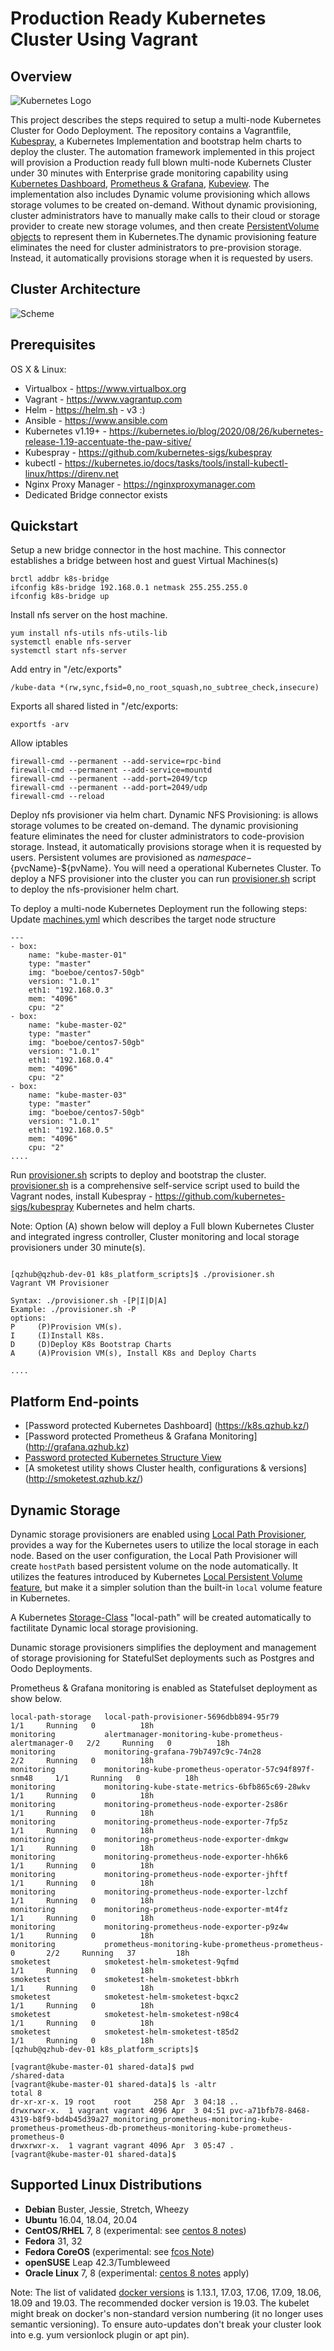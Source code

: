 # Production Ready Kubernetes Cluster Using Vagrant

## Overview
![Kubernetes Logo](https://raw.githubusercontent.com/kubernetes-sigs/kubespray/master/docs/img/kubernetes-logo.png)

This project describes the steps required to setup a multi-node Kubernetes Cluster for Oodo Deployment.
The repository contains a Vagrantfile, [Kubespray](https://github.com/kubernetes-sigs/kubespray), a Kubernetes Implementation and bootstrap helm charts to deploy the cluster. The automation framework implemented in this project will provision a Production ready full blown multi-node Kubernets Cluster under 30 minutes with Enterprise grade monitoring capability using [Kubernetes Dashboard](https://kubernetes.io/docs/tasks/access-application-cluster/web-ui-dashboard/), [Prometheus & Grafana](https://grafana.com/grafana/dashboards/315), [Kubeview](https://github.com/benc-uk/kubeview).
The implementation also includes Dynamic volume provisioning which allows storage volumes to be created on-demand. Without dynamic provisioning, cluster administrators have to manually make calls to their cloud or storage provider to create new storage volumes, and then create [PersistentVolume objects](https://kubernetes.io/docs/concepts/storage/persistent-volumes/) to represent them in Kubernetes.The dynamic provisioning feature eliminates the need for cluster administrators to pre-provision storage. Instead, it automatically provisions storage when it is requested by users. 


## Cluster Architecture

![Scheme](logo/K8s-Dev-Architecture.png)

## Prerequisites
OS X & Linux:

- Virtualbox - https://www.virtualbox.org
- Vagrant - https://www.vagrantup.com
- Helm - https://helm.sh - v3 :)
- Ansible - https://www.ansible.com 
- Kubernetes v1.19+ - https://kubernetes.io/blog/2020/08/26/kubernetes-release-1.19-accentuate-the-paw-sitive/
- Kubespray - https://github.com/kubernetes-sigs/kubespray
- kubectl - https://kubernetes.io/docs/tasks/tools/install-kubectl-linux/https://direnv.net
- Nginx Proxy Manager - https://nginxproxymanager.com
- Dedicated Bridge connector exists
## Quickstart

Setup a new bridge connector in the host machine. This connector establishes a bridge between host and guest Virtual Machines(s)
```ShellSession
brctl addbr k8s-bridge
ifconfig k8s-bridge 192.168.0.1 netmask 255.255.255.0
ifconfig k8s-bridge up
```
Install nfs server on the host machine.
```ShellSession
yum install nfs-utils nfs-utils-lib
systemctl enable nfs-server
systemctl start nfs-server
```
Add entry in  "/etc/exports"
```ShellSession
/kube-data *(rw,sync,fsid=0,no_root_squash,no_subtree_check,insecure)
```
Exports all shared listed in "/etc/exports:
```ShellSession
exportfs -arv
```
Allow iptables 
```ShellSession
firewall-cmd --permanent --add-service=rpc-bind
firewall-cmd --permanent --add-service=mountd
firewall-cmd --permanent --add-port=2049/tcp
firewall-cmd --permanent --add-port=2049/udp
firewall-cmd --reload
```

Deploy nfs provisioner via helm chart.
Dynamic NFS Provisioning: is allows storage volumes to be created on-demand. The dynamic provisioning feature eliminates the need for cluster administrators to code-provision storage. Instead, it automatically provisions storage when it is requested by users. Persistent volumes are provisioned as ${namespace}-${pvcName}-${pvName}.
You will need a operational Kubernetes Cluster.
To deploy a NFS provisioner into the cluster you can run [provisioner.sh](provisioner.sh) script to deploy the nfs-provisioner helm chart.

To deploy a multi-node Kubernetes Deployment run the following steps:
Update [machines.yml](scripts/machines.yml) which describes the target node structure
```ShellSession
---
- box:
    name: "kube-master-01"
    type: "master"
    img: "boeboe/centos7-50gb"
    version: "1.0.1"
    eth1: "192.168.0.3"
    mem: "4096"
    cpu: "2"
- box:
    name: "kube-master-02"
    type: "master"
    img: "boeboe/centos7-50gb"
    version: "1.0.1"
    eth1: "192.168.0.4"
    mem: "4096"
    cpu: "2"
- box:
    name: "kube-master-03"
    type: "master"
    img: "boeboe/centos7-50gb"
    version: "1.0.1"
    eth1: "192.168.0.5"
    mem: "4096"
    cpu: "2"
....   
```
Run [provisioner.sh](provisioner.sh) scripts to deploy and bootstrap the cluster. [provisioner.sh](provisioner.sh) is a comprehensive self-service script used to build the Vagrant nodes, install Kubespray - https://github.com/kubernetes-sigs/kubespray  Kubernetes and helm charts.

Note: Option (A) shown below will deploy a Full blown Kubernetes Cluster and integrated ingress controller, Cluster monitoring and local storage provisioners under 30 minute(s).

```ShellSession

[qzhub@qzhub-dev-01 k8s_platform_scripts]$ ./provisioner.sh 
Vagrant VM Provisioner

Syntax: ./provisioner.sh -[P|I|D|A]
Example: ./provisioner.sh -P
options:
P     (P)Provision VM(s).
I     (I)Install K8s.
D     (D)Deploy K8s Bootstrap Charts 
A     (A)Provision VM(s), Install K8s and Deploy Charts

....   
```

## Platform End-points
- [Password protected Kubernetes Dashboard] (https://k8s.qzhub.kz/)
- [Password protected Prometheus & Grafana Monitoring] (http://grafana.qzhub.kz)
- [Password protected Kubernetes Structure View](http://kubeview.qzhub.kz/)
- [A smoketest utility shows Cluster health, configurations & versions] (http://smoketest.qzhub.kz/)

## Dynamic Storage

Dynamic storage provisioners are enabled using [Local Path Provisioner](https://github.com/assign101/local-provisioner/blob/master/README.md_), provides a way for the Kubernetes users to utilize the local storage in each node. Based on the user configuration, the Local Path Provisioner will create `hostPath` based persistent volume on the node automatically. It utilizes the features introduced by Kubernetes [Local Persistent Volume feature](https://kubernetes.io/blog/2018/04/13/local-persistent-volumes-beta/), but make it a simpler solution than the built-in `local` volume feature in Kubernetes.

A Kubernetes [Storage-Class](https://kubernetes.io/docs/concepts/storage/storage-classes/) "local-path" will be created automatically to factilitate Dynamic local storage provisioning.

Dunamic storage provisioners simplifies the deployment and management of storage provisioning for StatefulSet deployments such as Postgres and Oodo Deployments.

Prometheus & Grafana monitoring is enabled as Statefulset deployment as show below.

```ShellSession
local-path-storage   local-path-provisioner-5696dbb894-95r79                  1/1     Running   0          18h
monitoring           alertmanager-monitoring-kube-prometheus-alertmanager-0   2/2     Running   0          18h
monitoring           monitoring-grafana-79b7497c9c-74n28                      2/2     Running   0          18h
monitoring           monitoring-kube-prometheus-operator-57c94f897f-snm48     1/1     Running   0          18h
monitoring           monitoring-kube-state-metrics-6bfb865c69-28wkv           1/1     Running   0          18h
monitoring           monitoring-prometheus-node-exporter-2s86r                1/1     Running   0          18h
monitoring           monitoring-prometheus-node-exporter-7fp5z                1/1     Running   0          18h
monitoring           monitoring-prometheus-node-exporter-dmkgw                1/1     Running   0          18h
monitoring           monitoring-prometheus-node-exporter-hh6k6                1/1     Running   0          18h
monitoring           monitoring-prometheus-node-exporter-jhftf                1/1     Running   0          18h
monitoring           monitoring-prometheus-node-exporter-lzchf                1/1     Running   0          18h
monitoring           monitoring-prometheus-node-exporter-mt4fz                1/1     Running   0          18h
monitoring           monitoring-prometheus-node-exporter-p9z4w                1/1     Running   0          18h
monitoring           prometheus-monitoring-kube-prometheus-prometheus-0       2/2     Running   37         18h
smoketest            smoketest-helm-smoketest-9qfmd                           1/1     Running   0          18h
smoketest            smoketest-helm-smoketest-bbkrh                           1/1     Running   0          18h
smoketest            smoketest-helm-smoketest-bqxc2                           1/1     Running   0          18h
smoketest            smoketest-helm-smoketest-n98c4                           1/1     Running   0          18h
smoketest            smoketest-helm-smoketest-t85d2                           1/1     Running   0          18h
[qzhub@qzhub-dev-01 k8s_platform_scripts]$ 

[vagrant@kube-master-01 shared-data]$ pwd
/shared-data
[vagrant@kube-master-01 shared-data]$ ls -altr
total 8
dr-xr-xr-x. 19 root    root     258 Apr  3 04:18 ..
drwxrwxr-x.  1 vagrant vagrant 4096 Apr  3 04:51 pvc-a71bfb78-8468-4319-b8f9-bd4b45d39a27_monitoring_prometheus-monitoring-kube-prometheus-prometheus-db-prometheus-monitoring-kube-prometheus-prometheus-0
drwxrwxr-x.  1 vagrant vagrant 4096 Apr  3 05:47 .
[vagrant@kube-master-01 shared-data]$ 

```
## Supported Linux Distributions

- **Debian** Buster, Jessie, Stretch, Wheezy
- **Ubuntu** 16.04, 18.04, 20.04
- **CentOS/RHEL** 7, 8 (experimental: see [centos 8 notes](docs/centos8.md))
- **Fedora** 31, 32
- **Fedora CoreOS** (experimental: see [fcos Note](docs/fcos.md))
- **openSUSE** Leap 42.3/Tumbleweed
- **Oracle Linux** 7, 8 (experimental: [centos 8 notes](docs/centos8.md) apply)

Note: The list of validated [docker versions](https://kubernetes.io/docs/setup/production-environment/container-runtimes/#docker) is 1.13.1, 17.03, 17.06, 17.09, 18.06, 18.09 and 19.03. The recommended docker version is 19.03. The kubelet might break on docker's non-standard version numbering (it no longer uses semantic versioning). To ensure auto-updates don't break your cluster look into e.g. yum versionlock plugin or apt pin).
